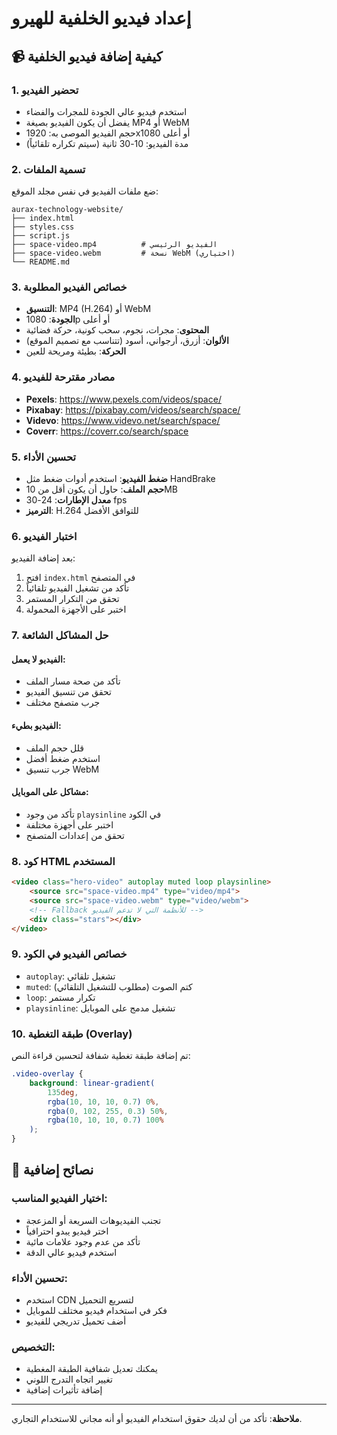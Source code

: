 # إعداد فيديو الخلفية للهيرو

## 📹 كيفية إضافة فيديو الخلفية

### 1. تحضير الفيديو
- استخدم فيديو عالي الجودة للمجرات والفضاء
- يفضل أن يكون الفيديو بصيغة MP4 أو WebM
- حجم الفيديو الموصى به: 1920x1080 أو أعلى
- مدة الفيديو: 10-30 ثانية (سيتم تكراره تلقائياً)

### 2. تسمية الملفات
ضع ملفات الفيديو في نفس مجلد الموقع:
```
aurax-technology-website/
├── index.html
├── styles.css
├── script.js
├── space-video.mp4          # الفيديو الرئيسي
├── space-video.webm         # نسخة WebM (اختياري)
└── README.md
```

### 3. خصائص الفيديو المطلوبة
- **التنسيق**: MP4 (H.264) أو WebM
- **الجودة**: 1080p أو أعلى
- **المحتوى**: مجرات، نجوم، سحب كونية، حركة فضائية
- **الألوان**: أزرق، أرجواني، أسود (تتناسب مع تصميم الموقع)
- **الحركة**: بطيئة ومريحة للعين

### 4. مصادر مقترحة للفيديو
- **Pexels**: https://www.pexels.com/videos/space/
- **Pixabay**: https://pixabay.com/videos/search/space/
- **Videvo**: https://www.videvo.net/search/space/
- **Coverr**: https://coverr.co/search/space

### 5. تحسين الأداء
- **ضغط الفيديو**: استخدم أدوات ضغط مثل HandBrake
- **حجم الملف**: حاول أن يكون أقل من 10MB
- **معدل الإطارات**: 24-30 fps
- **الترميز**: H.264 للتوافق الأفضل

### 6. اختبار الفيديو
بعد إضافة الفيديو:
1. افتح `index.html` في المتصفح
2. تأكد من تشغيل الفيديو تلقائياً
3. تحقق من التكرار المستمر
4. اختبر على الأجهزة المحمولة

### 7. حل المشاكل الشائعة

#### الفيديو لا يعمل:
- تأكد من صحة مسار الملف
- تحقق من تنسيق الفيديو
- جرب متصفح مختلف

#### الفيديو بطيء:
- قلل حجم الملف
- استخدم ضغط أفضل
- جرب تنسيق WebM

#### مشاكل على الموبايل:
- تأكد من وجود `playsinline` في الكود
- اختبر على أجهزة مختلفة
- تحقق من إعدادات المتصفح

### 8. كود HTML المستخدم
```html
<video class="hero-video" autoplay muted loop playsinline>
    <source src="space-video.mp4" type="video/mp4">
    <source src="space-video.webm" type="video/webm">
    <!-- Fallback للأنظمة التي لا تدعم الفيديو -->
    <div class="stars"></div>
</video>
```

### 9. خصائص الفيديو في الكود
- `autoplay`: تشغيل تلقائي
- `muted`: كتم الصوت (مطلوب للتشغيل التلقائي)
- `loop`: تكرار مستمر
- `playsinline`: تشغيل مدمج على الموبايل

### 10. طبقة التغطية (Overlay)
تم إضافة طبقة تغطية شفافة لتحسين قراءة النص:
```css
.video-overlay {
    background: linear-gradient(
        135deg,
        rgba(10, 10, 10, 0.7) 0%,
        rgba(0, 102, 255, 0.3) 50%,
        rgba(10, 10, 10, 0.7) 100%
    );
}
```

## 🎯 نصائح إضافية

### اختيار الفيديو المناسب:
- تجنب الفيديوهات السريعة أو المزعجة
- اختر فيديو يبدو احترافياً
- تأكد من عدم وجود علامات مائية
- استخدم فيديو عالي الدقة

### تحسين الأداء:
- استخدم CDN لتسريع التحميل
- فكر في استخدام فيديو مختلف للموبايل
- أضف تحميل تدريجي للفيديو

### التخصيص:
- يمكنك تعديل شفافية الطبقة المغطية
- تغيير اتجاه التدرج اللوني
- إضافة تأثيرات إضافية

---

**ملاحظة**: تأكد من أن لديك حقوق استخدام الفيديو أو أنه مجاني للاستخدام التجاري. 